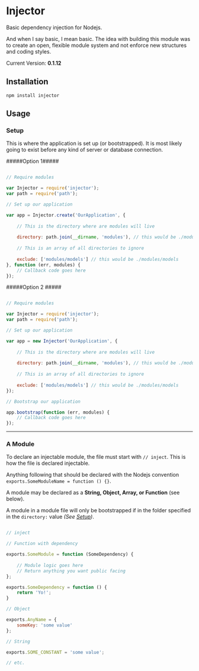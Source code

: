 # Injector

Basic dependency injection for Nodejs.

And when I say basic, I mean basic. The idea with building this module was to create an open, flexible module system and not enforce new structures and coding styles.

Current Version: **0.1.12**

## Installation

```
npm install injector
```

## Usage

### Setup

This is where the application is set up (or bootstrapped). It is most likely going to exist before any kind of server or database connection.

#####Option 1#####

```javascript

// Require modules

var Injector = require('injector');
var path = require('path');

// Set up our application

var app = Injector.create('OurApplication', {
    
    // This is the directory where are modules will live
  
    directory: path.join(__dirname, 'modules'), // this would be ./modules
    
    // This is an array of all directories to ignore
    
    exclude: ['modules/models'] // this would be ./modules/models
}, function (err, modules) {
    // Callback code goes here
});
```

#####Option 2 #####

```javascript

// Require modules

var Injector = require('injector');
var path = require('path');

// Set up our application

var app = new Injector('OurApplication', {
    
    // This is the directory where are modules will live
  
    directory: path.join(__dirname, 'modules'), // this would be ./modules
    
    // This is an array of all directories to ignore
    
    exclude: ['modules/models'] // this would be ./modules/models
});

// Bootstrap our application

app.bootstrap(function (err, modules) {
    // Callback code goes here
});

```

* * *

### A Module

To declare an injectable module, the file must start with `// inject`. This is how the file is declared injectable.

Anything following that should be declared with the Nodejs convention `exports.SomeModuleName = function () {}`.

A module may be declared as a **String, Object, Array, or Function** (see below).

A module in a module file will only be bootstrapped if in the folder specified in the ` directory: ` value *(See [Setup](https://github.com/scottcorgan/Injector/blob/master/README.md#setup))*.

```javascript

// inject

// Function with dependency

exports.SomeModule = function (SomeDependency) {
    
    // Module logic goes here
    // Return anything you want public facing
};

exports.SomeDependency = function () {
    return 'Yo!';
}

// Object

exports.AnyName = {
    someKey: 'some value'
};

// String

exports.SOME_CONSTANT = 'some value';

// etc.


```